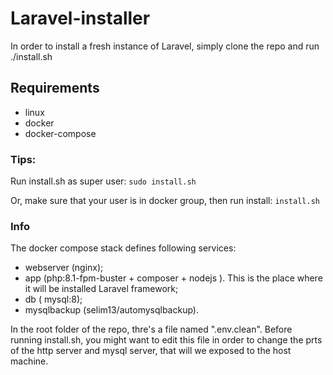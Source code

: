 # Laravel-installer

In order to install a fresh instance of Laravel, simply clone the repo and run ./install.sh

## Requirements
- linux
- docker
- docker-compose

### Tips:
Run install.sh as super user: ```sudo install.sh```

Or, make sure that your user is in docker group, then run install: ```install.sh```

### Info

The docker compose stack defines following services:
- webserver (nginx);
- app (php:8.1-fpm-buster + composer + nodejs ). This is the place where it will be installed Laravel framework;
- db ( mysql:8);
- mysqlbackup (selim13/automysqlbackup).

In the root folder of the repo, thre's a file named ".env.clean". Before running install.sh, you might want to edit this file in order to change the prts of the http server and mysql server, that will we exposed to the host machine.
